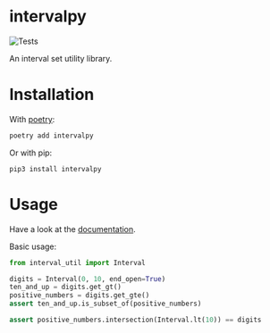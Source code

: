 # intervalpy

![Tests](https://github.com/diatche/intervalpy/workflows/Tests/badge.svg)

An interval set utility library.

# Installation

With [poetry](https://python-poetry.org):

```bash
poetry add intervalpy
```

Or with pip:

```
pip3 install intervalpy
```

# Usage

Have a look at the [documentation](https://diatche.github.io/intervalpy/).

Basic usage:

```python
from interval_util import Interval

digits = Interval(0, 10, end_open=True)
ten_and_up = digits.get_gt()
positive_numbers = digits.get_gte()
assert ten_and_up.is_subset_of(positive_numbers)

assert positive_numbers.intersection(Interval.lt(10)) == digits
```
